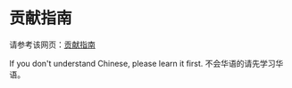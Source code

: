 # 贡献指南

请参考该网页：[贡献指南](https://easymath-wiki.org/%E8%B4%A1%E7%8C%AE%E6%8C%87%E5%8D%97/)

If you don't understand Chinese, please learn it first.
不会华语的请先学习华语。
